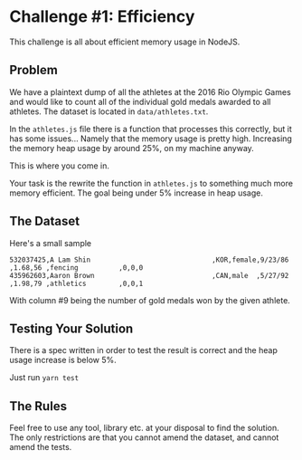 # Challenge #1: Efficiency

This challenge is all about efficient memory usage in NodeJS.

## Problem

We have a plaintext dump of all the athletes at the 2016 Rio Olympic Games and would like to count all of the individual gold medals awarded to all athletes. The dataset is located in `data/athletes.txt`.

In the `athletes.js` file there is a function that processes this correctly, but it has some issues... Namely that the memory usage is pretty high. Increasing the memory heap usage by around 25%, on my machine anyway.

This is where you come in.

Your task is the rewrite the function in `athletes.js` to something much more memory efficient. The goal being under 5% increase in heap usage.

## The Dataset

Here's a small sample
```
532037425,A Lam Shin                              ,KOR,female,9/23/86 ,1.68,56 ,fencing          ,0,0,0
435962603,Aaron Brown                             ,CAN,male  ,5/27/92 ,1.98,79 ,athletics        ,0,0,1
```
With column #9 being the number of gold medals won by the given athlete.

## Testing Your Solution

There is a spec written in order to test the result is correct and the heap usage increase is below 5%.

Just run `yarn test`

## The Rules

Feel free to use any tool, library etc. at your disposal to find the solution. The only restrictions are that you cannot amend the dataset, and cannot amend the tests.
